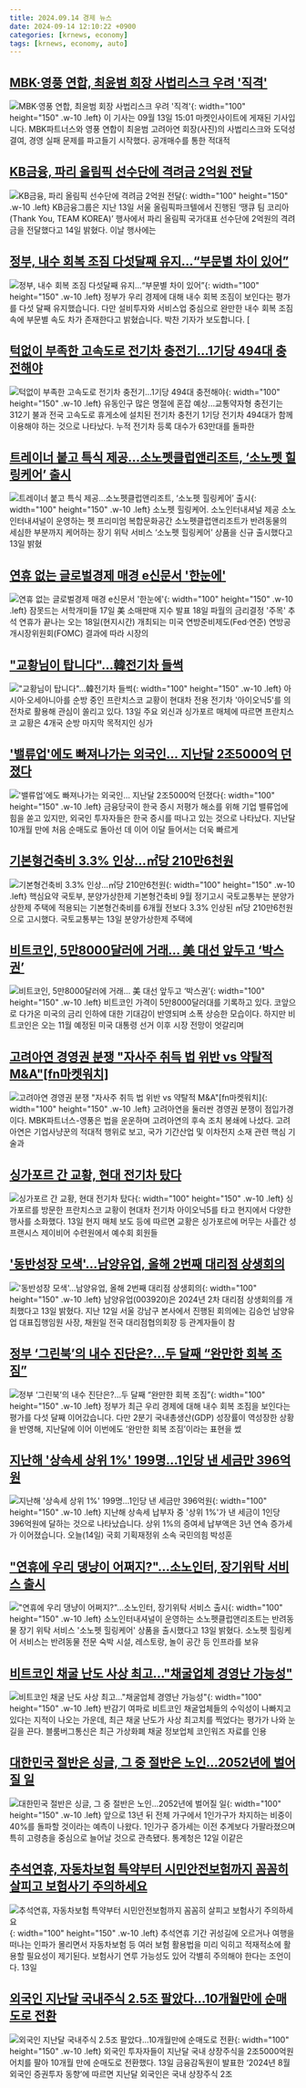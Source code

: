```yaml
---
title: 2024.09.14 경제 뉴스
date: 2024-09-14 12:10:22 +0900
categories: [krnews, economy]
tags: [krnews, economy, auto]
---
```

## [MBK·영풍 연합, 최윤범 회장 사법리스크 우려 '직격'](https://n.news.naver.com/mnews/article/015/0005033787)

![MBK·영풍 연합, 최윤범 회장 사법리스크 우려 '직격'](https://mimgnews.pstatic.net/image/origin/015/2024/09/13/5033787.jpg?type=nf220_150){: width="100" height="150" .w-10 .left}
이 기사는 09월 13일 15:01 마켓인사이트에 게재된 기사입니다. MBK파트너스와 영풍 연합이 최윤범 고려아연 회장(사진)의 사법리스크와 도덕성 결여, 경영 실패 문제를 파고들기 시작했다. 공개매수를 통한 적대적

## [KB금융, 파리 올림픽 선수단에 격려금 2억원 전달](https://n.news.naver.com/mnews/article/014/0005241851)

![KB금융, 파리 올림픽 선수단에 격려금 2억원 전달](https://mimgnews.pstatic.net/image/origin/014/2024/09/14/5241851.jpg?type=nf220_150){: width="100" height="150" .w-10 .left}
KB금융그룹은 지난 13일 서울 올림픽파크텔에서 진행된 ‘땡큐 팀 코리아(Thank You, TEAM KOREA)’ 행사에서 파리 올림픽 국가대표 선수단에 2억원의 격려금을 전달했다고 14일 밝혔다. 이날 행사에는

## [정부, 내수 회복 조짐 다섯달째 유지…“부문별 차이 있어”](https://n.news.naver.com/mnews/article/056/0011800665)

![정부, 내수 회복 조짐 다섯달째 유지…“부문별 차이 있어”](https://mimgnews.pstatic.net/image/origin/056/2024/09/13/11800665.jpg?type=nf220_150){: width="100" height="150" .w-10 .left}
정부가 우리 경제에 대해 내수 회복 조짐이 보인다는 평가를 다섯 달째 유지했습니다. 다만 설비투자와 서비스업 중심으로 완만한 내수 회복 조짐 속에 부문별 속도 차가 존재한다고 밝혔습니다. 박찬 기자가 보도합니다. [

## [턱없이 부족한 고속도로 전기차 충전기…1기당 494대 충전해야](https://n.news.naver.com/mnews/article/001/0014932001)

![턱없이 부족한 고속도로 전기차 충전기…1기당 494대 충전해야](https://mimgnews.pstatic.net/image/origin/001/2024/09/14/14932001.jpg?type=nf220_150){: width="100" height="150" .w-10 .left}
유동인구 많은 명절에 혼잡 예상…교통약자형 충전기는 312기 불과 전국 고속도로 휴게소에 설치된 전기차 충전기 1기당 전기차 494대가 함께 이용해야 하는 것으로 나타났다. 누적 전기차 등록 대수가 63만대를 돌파한

## [트레이너 붙고 특식 제공…소노펫클럽앤리조트, ‘소노펫 힐링케어’ 출시](https://n.news.naver.com/mnews/article/022/0003968663)

![트레이너 붙고 특식 제공…소노펫클럽앤리조트, ‘소노펫 힐링케어’ 출시](https://mimgnews.pstatic.net/image/origin/022/2024/09/13/3968663.jpg?type=nf220_150){: width="100" height="150" .w-10 .left}
소노펫 힐링케어. 소노인터내셔널 제공 소노인터내셔널이 운영하는 펫 프리미엄 복합문화공간 소노펫클럽앤리조트가 반려동물의 세심한 부분까지 케어하는 장기 위탁 서비스 ‘소노펫 힐링케어’ 상품을 신규 출시했다고 13일 밝혔

## [연휴 없는 글로벌경제 매경 e신문서 '한눈에'](https://n.news.naver.com/mnews/article/009/0005365603)

![연휴 없는 글로벌경제 매경 e신문서 '한눈에'](https://mimgnews.pstatic.net/image/origin/009/2024/09/13/5365603.jpg?type=nf220_150){: width="100" height="150" .w-10 .left}
잠못드는 서학개미들 17일 美 소매판매 지수 발표 18일 파월의 금리결정 '주목' 추석 연휴가 끝나는 오는 18일(현지시간) 개최되는 미국 연방준비제도(Fed·연준) 연방공개시장위원회(FOMC) 결과에 따라 시장의

## ["교황님이 탑니다"…韓전기차 들썩](https://n.news.naver.com/mnews/article/215/0001179605)

!["교황님이 탑니다"…韓전기차 들썩](https://mimgnews.pstatic.net/image/origin/215/2024/09/13/1179605.jpg?type=nf220_150){: width="100" height="150" .w-10 .left}
아시아·오세아니아를 순방 중인 프란치스코 교황이 현대차 전용 전기차 '아이오닉5'를 의전차로 활용해 관심이 쏠리고 있다. 13일 주요 외신과 싱가포르 매체에 따르면 프란치스코 교황은 4개국 순방 마지막 목적지인 싱가

## ['밸류업'에도 빠져나가는 외국인... 지난달 2조5000억 던졌다](https://n.news.naver.com/mnews/article/469/0000823236)

!['밸류업'에도 빠져나가는 외국인... 지난달 2조5000억 던졌다](https://mimgnews.pstatic.net/image/origin/469/2024/09/13/823236.jpg?type=nf220_150){: width="100" height="150" .w-10 .left}
금융당국이 한국 증시 저평가 해소를 위해 기업 밸류업에 힘을 쏟고 있지만, 외국인 투자자들은 한국 증시를 떠나고 있는 것으로 나타났다. 지난달 10개월 만에 처음 순매도로 돌아선 데 이어 이달 들어서는 더욱 빠르게

## [기본형건축비 3.3% 인상…㎡당 210만6천원](https://n.news.naver.com/mnews/article/079/0003938505)

![기본형건축비 3.3% 인상…㎡당 210만6천원](https://mimgnews.pstatic.net/image/origin/079/2024/09/13/3938505.jpg?type=nf220_150){: width="100" height="150" .w-10 .left}
핵심요약 국토부, 분양가상한제 기본형건축비 9월 정기고시 국토교통부는 분양가상한제 주택에 적용되는 기본형건축비를 6개월 전보다 3.3% 인상된 ㎡당 210만6천원으로 고시했다. 국토교통부는 13일 분양가상한제 주택에

## [비트코인, 5만8000달러에 거래… 美 대선 앞두고 ‘박스권’](https://n.news.naver.com/mnews/article/366/0001017908)

![비트코인, 5만8000달러에 거래… 美 대선 앞두고 ‘박스권’](https://mimgnews.pstatic.net/image/origin/366/2024/09/13/1017908.jpg?type=nf220_150){: width="100" height="150" .w-10 .left}
비트코인 가격이 5만8000달러대를 기록하고 있다. 코앞으로 다가온 미국의 금리 인하에 대한 기대감이 반영되며 소폭 상승한 모습이다. 하지만 비트코인은 오는 11월 예정된 미국 대통령 선거 이후 시장 전망이 엇갈리며

## [고려아연 경영권 분쟁 "자사주 취득 법 위반 vs 약탈적 M&A"[fn마켓워치]](https://n.news.naver.com/mnews/article/014/0005241681)

![고려아연 경영권 분쟁 "자사주 취득 법 위반 vs 약탈적 M&A"[fn마켓워치]](https://mimgnews.pstatic.net/image/origin/014/2024/09/13/5241681.jpg?type=nf220_150){: width="100" height="150" .w-10 .left}
고려아연을 둘러싼 경영권 분쟁이 점입가경이다. MBK파트너스-영풍은 법을 운운하며 고려아연의 후속 조치 봉쇄에 나섰다. 고려아연은 기업사냥꾼의 적대적 행위로 보고, 국가 기간산업 및 이차전지 소재 관련 핵심 기술과

## [싱가포르 간 교황, 현대 전기차 탔다](https://n.news.naver.com/mnews/article/277/0005472618)

![싱가포르 간 교황, 현대 전기차 탔다](https://mimgnews.pstatic.net/image/origin/277/2024/09/13/5472618.jpg?type=nf220_150){: width="100" height="150" .w-10 .left}
싱가포르를 방문한 프란치스코 교황이 현대차 전기차 아이오닉5를 타고 현지에서 다양한 행사를 소화했다. 13일 현지 매체 보도 등에 따르면 교황은 싱가포르에 머무는 사흘간 성 프랜시스 제이비어 수련원에서 예수회 회원들

## ['동반성장 모색'…남양유업, 올해 2번째 대리점 상생회의](https://n.news.naver.com/mnews/article/421/0007789189)

!['동반성장 모색'…남양유업, 올해 2번째 대리점 상생회의](https://mimgnews.pstatic.net/image/origin/421/2024/09/13/7789189.jpg?type=nf220_150){: width="100" height="150" .w-10 .left}
남양유업(003920)은 2024년 2차 대리점 상생회의를 개최했다고 13일 밝혔다. 지난 12일 서울 강남구 본사에서 진행된 회의에는 김승언 남양유업 대표집행임원 사장, 채원일 전국 대리점협의회장 등 관계자들이 참

## [정부 ‘그린북’의 내수 진단은?…두 달째 “완만한 회복 조짐”](https://n.news.naver.com/mnews/article/056/0011800436)

![정부 ‘그린북’의 내수 진단은?…두 달째 “완만한 회복 조짐”](https://mimgnews.pstatic.net/image/origin/056/2024/09/13/11800436.jpg?type=nf220_150){: width="100" height="150" .w-10 .left}
정부가 최근 우리 경제에 대해 내수 회복 조짐을 보인다는 평가를 다섯 달째 이어갔습니다. 다만 2분기 국내총생산(GDP) 성장률이 역성장한 상황을 반영해, 지난달에 이어 이번에도 ‘완만한 회복 조짐’이라는 표현을 썼

## [지난해 '상속세 상위 1%' 199명…1인당 낸 세금만 396억원](https://n.news.naver.com/mnews/article/374/0000402021)

![지난해 '상속세 상위 1%' 199명…1인당 낸 세금만 396억원](https://mimgnews.pstatic.net/image/origin/374/2024/09/14/402021.jpg?type=nf220_150){: width="100" height="150" .w-10 .left}
지난해 상속세 납부자 중 '상위 1%'가 낸 세금이 1인당 396억원에 달하는 것으로 나타났습니다. 상위 1%의 증여세 납부액은 3년 연속 증가세가 이어졌습니다. 오늘(14일) 국회 기획재정위 소속 국민의힘 박성훈

## ["연휴에 우리 댕냥이 어쩌지?"…소노인터, 장기위탁 서비스 출시](https://n.news.naver.com/mnews/article/421/0007789250)

!["연휴에 우리 댕냥이 어쩌지?"…소노인터, 장기위탁 서비스 출시](https://mimgnews.pstatic.net/image/origin/421/2024/09/13/7789250.jpg?type=nf220_150){: width="100" height="150" .w-10 .left}
소노인터내셔널이 운영하는 소노펫클럽앤리조트는 반려동물 장기 위탁 서비스 '소노펫 힐링케어' 상품을 출시했다고 13일 밝혔다. 소노펫 힐링케어 서비스는 반려동물 전문 숙박 시설, 레스토랑, 놀이 공간 등 인프라를 보유

## [비트코인 채굴 난도 사상 최고…"채굴업체 경영난 가능성"](https://n.news.naver.com/mnews/article/654/0000087330)

![비트코인 채굴 난도 사상 최고…"채굴업체 경영난 가능성"](https://mimgnews.pstatic.net/image/origin/654/2024/09/14/87330.jpg?type=nf220_150){: width="100" height="150" .w-10 .left}
반감기 여파로 비트코인 채굴업체들의 수익성이 나빠지고 있다는 지적이 나오는 가운데, 최근 채굴 난도가 사상 최고치를 찍었다는 평가가 나와 눈길을 끈다. 블룸버그통신은 최근 가상화폐 채굴 정보업체 코인워즈 자료를 인용

## [대한민국 절반은 싱글, 그 중 절반은 노인…2052년에 벌어질 일](https://n.news.naver.com/mnews/article/014/0005241462)

![대한민국 절반은 싱글, 그 중 절반은 노인…2052년에 벌어질 일](https://mimgnews.pstatic.net/image/origin/014/2024/09/13/5241462.jpg?type=nf220_150){: width="100" height="150" .w-10 .left}
앞으로 13년 뒤 전체 가구에서 1인가구가 차지하는 비중이 40%를 돌파할 것이라는 예측이 나왔다. 1인가구 증가세는 이전 추계보다 가팔라졌으며 특히 고령층을 중심으로 늘어날 것으로 관측됐다. 통계청은 12일 이같은

## [추석연휴, 자동차보험 특약부터 시민안전보험까지 꼼꼼히 살피고 보험사기 주의하세요](https://n.news.naver.com/mnews/article/014/0005241792)

![추석연휴, 자동차보험 특약부터 시민안전보험까지 꼼꼼히 살피고 보험사기 주의하세요](https://mimgnews.pstatic.net/image/origin/014/2024/09/13/5241792.jpg?type=nf220_150){: width="100" height="150" .w-10 .left}
추석연휴 기간 귀성길에 오르거나 여행을 떠나는 인파가 몰리면서 자동차보험 등 여러 보험 활용법을 미리 익히고 적재적소에 활용할 필요성이 제기된다. 보험사기 연루 가능성도 있어 각별히 주의해야 한다는 조언이다. 13일

## [외국인 지난달 국내주식 2.5조 팔았다…10개월만에 순매도로 전환](https://n.news.naver.com/mnews/article/009/0005365260)

![외국인 지난달 국내주식 2.5조 팔았다…10개월만에 순매도로 전환](https://mimgnews.pstatic.net/image/origin/009/2024/09/13/5365260.jpg?type=nf220_150){: width="100" height="150" .w-10 .left}
외국인 투자자들이 지난달 국내 상장주식을 2조5000억원 어치를 팔아 10개월 만에 순매도로 전환했다. 13일 금융감독원이 발표한 ‘2024년 8월 외국인 증권투자 동향’에 따르면 지난달 외국인은 국내 상장주식 2조

